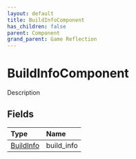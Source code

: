```yaml
---
layout: default
title: BuildInfoComponent
has_children: false
parent: Component
grand_parent: Game Reflection
---
```

# BuildInfoComponent
Description 

## Fields
| Type | Name |
|:-------------|:--------------|
| [BuildInfo](/game-reflection/classes/build_info.md) | build_info |
